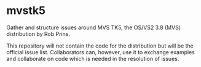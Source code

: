 # mvstk5
Gather and structure issues around MVS TK5, the OS/VS2 3.8 (MVS) distribution by Rob Prins.

This repository will not contain the code for the distribution but will be the official issue list.
Collaborators can, however, use it to exchange examples and collaborate on code which is needed in the
resolution of issues.


